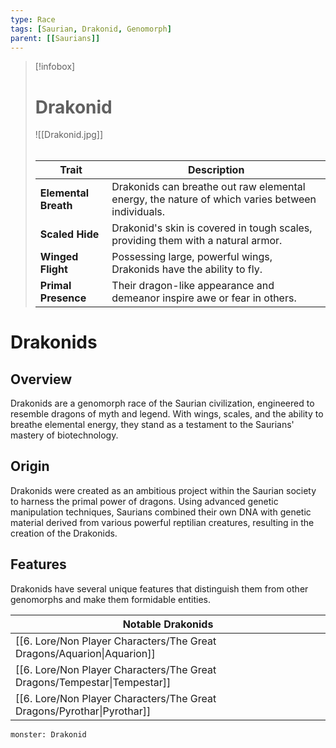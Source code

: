 ```yaml
---
type: Race
tags: [Saurian, Drakonid, Genomorph]
parent: [[Saurians]]
---
```

> [!infobox]
> # Drakonid
> ![[Drakonid.jpg]]
> ###### 
> | Trait           | Description                                                  |
> |-----------------|--------------------------------------------------------------|
> | **Elemental Breath** | Drakonids can breathe out raw elemental energy, the nature of which varies between individuals. |
> | **Scaled Hide** | Drakonid's skin is covered in tough scales, providing them with a natural armor. |
> | **Winged Flight** | Possessing large, powerful wings, Drakonids have the ability to fly. |
> | **Primal Presence** | Their dragon-like appearance and demeanor inspire awe or fear in others. |
# Drakonids

## Overview

Drakonids are a genomorph race of the Saurian civilization, engineered to resemble dragons of myth and legend. With wings, scales, and the ability to breathe elemental energy, they stand as a testament to the Saurians' mastery of biotechnology.
## Origin

Drakonids were created as an ambitious project within the Saurian society to harness the primal power of dragons. Using advanced genetic manipulation techniques, Saurians combined their own DNA with genetic material derived from various powerful reptilian creatures, resulting in the creation of the Drakonids.

## Features

Drakonids have several unique features that distinguish them from other genomorphs and make them formidable entities.

| Notable Drakonids                                                        |
| ------------------------------------------------------------------------ |
| [[6. Lore/Non Player Characters/The Great Dragons/Aquarion\|Aquarion]]   |
| [[6. Lore/Non Player Characters/The Great Dragons/Tempestar\|Tempestar]] |
| [[6. Lore/Non Player Characters/The Great Dragons/Pyrothar\|Pyrothar]]   |

```statblock
monster: Drakonid 
```
